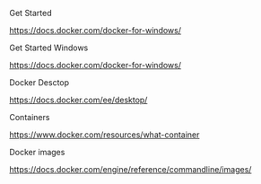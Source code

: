 
Get Started

https://docs.docker.com/docker-for-windows/

Get Started Windows 

https://docs.docker.com/docker-for-windows/

Docker Desctop

https://docs.docker.com/ee/desktop/


Containers

https://www.docker.com/resources/what-container


Docker images

https://docs.docker.com/engine/reference/commandline/images/





